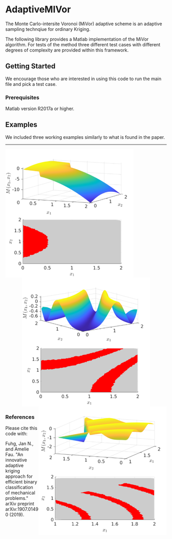 # AdaptiveMIVor
The Monte Carlo-intersite Voronoi (MiVor) adaptive scheme is an adaptive sampling technqiue for ordinary Kriging. 

The following library provides a Matlab implementation of the MiVor algorithm. For tests of the method three different test cases with different degrees of complexity are provided within this framework.


## Getting Started

We encourage those who are interested in using this code to run the main file and pick a test case.

### Prerequisites

Matlab version R2017a or higher.

## Examples 

We included three working examples similarly to what is found in the paper.

---

<p align="center">
  <img align="left" src="./docs/TestCase1_Image.png" alt="Example 1" width="400" height="400" />
  <img align="middle" src="./docs/TestCase2_Image.png" alt="Example 1" width="400" height="400" />
  <img align="right" src="./docs/TestCase3_Image.png" alt="Example 1" width="400" height="400" />
</p>


### References

Please cite this code with:

Fuhg, Jan N., and Amelie Fau. "An innovative adaptive kriging approach for efficient binary classification of mechanical problems." arXiv preprint arXiv:1907.01490 (2019).



